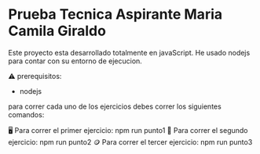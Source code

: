 # Prueba Tecnica Aspirante Maria Camila Giraldo

Este proyecto esta desarrollado totalmente en javaScript. He usado nodejs para contar con su entorno de ejecucion.

:warning: prerequisitos: 
- nodejs


para correr cada uno de los ejercicios debes correr los siguientes comandos:

:desktop_computer: Para correr el primer ejercicio: npm run punto1 
:blue_book: Para correr el segundo ejercicio: npm run punto2
:coin: Para correr el tercer ejercicio: npm run punto3

